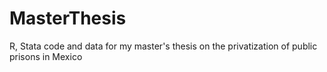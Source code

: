 # MasterThesis
R, Stata code and data for my master's thesis on the privatization of public prisons in Mexico
